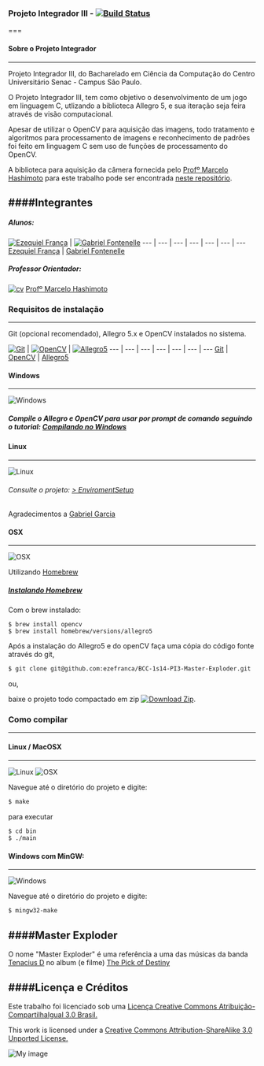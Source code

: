 ### Projeto Integrador III - [![Build Status](https://travis-ci.org/ezefranca/BCC-1s14-PI3-Master-Exploder.png?branch=master)](https://travis-ci.org/ezefranca/BCC-1s14-PI3-Master-Exploder)
===

#### Sobre o Projeto Integrador
---------------------
Projeto Integrador III, do Bacharelado em Ciência da Computação do Centro Universitário Senac - Campus São Paulo. 

O Projeto Integrador III, tem como objetivo o desenvolvimento de um jogo em linguagem C, utlizando a biblioteca Allegro 5, e sua iteração seja feira através de visão computacional.

Apesar de utilizar o OpenCV para aquisição das imagens, todo tratamento e algoritmos para processamento de imagens e reconhecimento de padrões foi feito em linguagem C sem uso de funções de processamento do OpenCV.

A biblioteca para aquisição da câmera fornecida pelo [Profº Marcelo Hashimoto](https://www.github.com/mhsenac) para este trabalho pode ser encontrada [neste repositório](https://github.com/senacbcc/Hashimoto-Camera-lib).

####Integrantes
---------------------
##### Alunos:

[![Ezequiel França](https://0.gravatar.com/avatar/3b4da2efb9fda1566a2907dd551fc907?d=https%3A%2F%2Fidenticons.github.com%2F3a716d3607e5bf63ee1c167fa81c8f5d.png&r=x&s=50)](https://github.com/ezefranca) | [![Gabriel Fontenelle](https://avatars2.githubusercontent.com/u/3775677?s=50)](https://github.com/OdnaropX)
--- | --- | --- | --- | --- | --- | ---
[Ezequiel França](github.com/ezefranca) | [Gabriel Fontenelle](https://github.com/OdnaropX)

##### Professor Orientador:

[![cv](http://gediscursivos.files.wordpress.com/2012/12/lattes.png?w=869)](http://lattes.cnpq.br/5909154335340519)  [Profº Marcelo Hashimoto](https://www.github.com/mhsenac)


### Requisitos de instalação
----------------------

Git (opcional recomendado), Allegro 5.x e OpenCV instalados no sistema.

[![Git](https://raw.githubusercontent.com/ezefranca/BCC-1s14-PI3-Master-Exploder/master/others/travis/git.png)](http://git-scm.com/) | [![OpenCV](https://raw.githubusercontent.com/ezefranca/BCC-1s14-PI3-Master-Exploder/master/others/travis/opencv-logo.png)](http://www.opencv.org/) | [![Allegro5](https://raw.githubusercontent.com/ezefranca/BCC-1s14-PI3-Master-Exploder/master/others/travis/allegro-logo.png)](http://alleg.sourceforge.net/)
--- | --- | --- | --- | --- | --- | ---
[Git](http://git-scm.com/) | [OpenCV](http://www.opencv.org/) | [Allegro5](http://alleg.sourceforge.net/)


#### Windows
-----------------------
![Windows](https://raw.githubusercontent.com/ezefranca/BCC-1s14-PI3-Master-Exploder/master/others/travis/windows.png)

##### Compile o Allegro e OpenCV para usar por prompt de comando seguindo o tutorial: [Compilando no Windows](https://github.com/ezefranca/BCC-1s14-PI3-Master-Exploder/wiki/Compila%C3%A7%C3%A3o-e-Instala%C3%A7%C3%A3o-Allegro-5-e-OpenCV-no-Windows)


#### Linux
-----------------------
![Linux](https://raw.githubusercontent.com/ezefranca/BCC-1s14-PI3-Master-Exploder/master/others/travis/linux.png)

###### Consulte o projeto: [> EnviromentSetup](https://github.com/senacbcc/OpenCV-Allegro5-InstallScript)
Agradecimentos a [Gabriel Garcia](https://github.com/GabrielGarcia1)

#### OSX
--------
![OSX](https://raw.githubusercontent.com/ezefranca/BCC-1s14-PI3-Master-Exploder/master/others/travis/osx.png)

Utilizando [Homebrew](https://github.com/Homebrew/homebrew)

##### [Instalando Homebrew](https://github.com/Homebrew/homebrew.wiki.git)

Com o brew instalado:

```
$ brew install opencv
$ brew install homebrew/versions/allegro5
```

Após a instalação do Allegro5 e do openCV faça uma cópia do código fonte através do git,

```bash
$ git clone git@github.com:ezefranca/BCC-1s14-PI3-Master-Exploder.git
```
ou, 

baixe o projeto todo compactado em zip [![Download Zip](https://raw.github.com/ezefranca/BCC-1s14-PI3-Master-Exploder/master/travis-install/zip-download.png)](https://github.com/ezefranca/BCC-1s14-PI3-Master-Exploder/archive/master.zip).


### Como compilar
---------------------------



#### Linux / MacOSX
----------------------------
![Linux](https://raw.githubusercontent.com/ezefranca/BCC-1s14-PI3-Master-Exploder/master/others/travis/linux.png)
![OSX](https://raw.githubusercontent.com/ezefranca/BCC-1s14-PI3-Master-Exploder/master/others/travis/osx.png)


Navegue até o diretório do projeto e digite:

```bash
$ make
```
para executar

```bash
$ cd bin
$ ./main
```

#### Windows com MinGW:
-----------------------------
![Windows](https://raw.githubusercontent.com/ezefranca/BCC-1s14-PI3-Master-Exploder/master/others/travis/windows.png)

Navegue até o diretório do projeto e digite:

```bash
$ mingw32-make
```

####Master Exploder
-----------------

O nome "Master Exploder" é uma referência a uma das músicas da banda [Tenacius D](http://en.wikipedia.org/wiki/Tenacious_D) no album (e filme) [The Pick of Destiny](http://en.wikipedia.org/wiki/The_Pick_of_Destiny)


####Licença e Créditos
----------------------

Este trabalho foi licenciado sob uma [Licença Creative Commons Atribuição-CompartilhaIgual 3.0 Brasil.](http://creativecommons.org/choose/results-one?license_code=by-sa&jurisdiction=br&version=2.5&lang=pt_BR)

This work is licensed under a [Creative Commons Attribution-ShareAlike 3.0 Unported License.](http://creativecommons.org/licenses/by-sa/3.0/)

![My image](http://i.creativecommons.org/l/by-sa/3.0/88x31.png)


